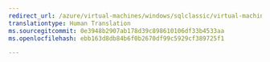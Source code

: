 ```yaml
---
redirect_url: /azure/virtual-machines/windows/sqlclassic/virtual-machines-windows-classic-ps-sql-bi
translationtype: Human Translation
ms.sourcegitcommit: 0e3948b2907ab178d39c898610106df33b4533aa
ms.openlocfilehash: ebb163d8db84b6f0b2670df99c5929cf389725f1

---
```



<!--HONumber=Feb17_HO3-->


